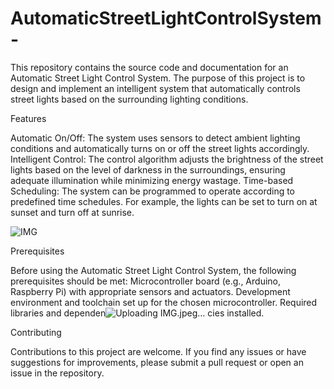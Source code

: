 # AutomaticStreetLightControlSystem-
This repository contains the source code and documentation for an Automatic Street Light Control System. The purpose of this project is to design and implement an intelligent system that automatically controls street lights based on the surrounding lighting conditions. 

Features

Automatic On/Off: The system uses sensors to detect ambient lighting conditions and automatically turns on or off the street lights accordingly.
Intelligent Control: The control algorithm adjusts the brightness of the street lights based on the level of darkness in the surroundings, ensuring adequate illumination while minimizing energy wastage.
Time-based Scheduling: The system can be programmed to operate according to predefined time schedules. For example, the lights can be set to turn on at sunset and turn off at sunrise.


![IMG](https://github.com/adarsh2920/AutomaticStreetLightControlSystem-/assets/76867801/4fbab575-b79e-4b26-8013-9c654874c8bd)






Prerequisites

Before using the Automatic Street Light Control System, the following prerequisites should be met:
Microcontroller board (e.g., Arduino, Raspberry Pi) with appropriate sensors and actuators.
Development environment and toolchain set up for the chosen microcontroller.
Required libraries and dependen![Uploading IMG.jpeg…]()
cies installed.

Contributing

Contributions to this project are welcome. If you find any issues or have suggestions for improvements, please submit a pull request or open an issue in the repository.

